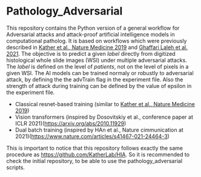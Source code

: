 # Pathology_Adversarial

This repository contains the Python version of a general workflow for Adversarial attacks and attack-proof artificial intelligence models in computational patholog.
It is based on workflows which were previously described in [Kather et al., Nature Medicine 2019](https://www.nature.com/articles/s41591-019-0462-y) and 
[Ghaffari Laleh et al. 2021](https://www.biorxiv.org/content/10.1101/2021.08.09.455633v1.full.pdf).
The objective is to predict a given *label* directly from digitized histological whole slide images (WSI) under multiple adversarial attacks. 
The *label* is defined on the level of *patients*, not on the level of pixels in a given WSI. The AI models can be trained normaly or robustly to adversarial attack, by defining the
the advTrain flag in the experiment file. Also the strength of attack during training can be defined by the value of epsilon in the experiment file. 

- Classical resnet-based training (similar to [Kather et al., Nature Medicine 2019](https://www.nature.com/articles/s41591-019-0462-y))
- Vision transformers (inspired by  Dosovitskiy et al., conference paper at ICLR 2021)(https://arxiv.org/abs/2010.11929)
- Dual batch training (inspired by HAn et al., Nature cimmunication at 2021)(https://www.nature.com/articles/s41467-021-24464-3)

This is important to notice that this repository follows exactly the same procedure as https://github.com/KatherLab/HIA. So it is recommended to check the initial repository, to be able to use the pathology_adversarial scripts. 

